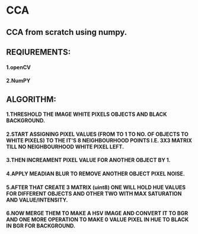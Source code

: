 # CCA
## CCA from scratch using numpy.

## REQIUREMENTS:
#### 1.openCV
#### 2.NumPY

## ALGORITHM:
#### 1.THRESHOLD THE IMAGE WHITE PIXELS OBJECTS AND BLACK BACKGROUND.
#### 2.START ASSIGNING PIXEL VALUES (FROM TO 1 TO NO. OF OBJECTS TO WHITE PIXELS) TO THE IT'S 8 NEIGHBOURHOOD POINTS I.E. 3X3 MATRIX TILL NO NEIGHBOURHOOD WHITE PIXEL LEFT.
#### 3.THEN INCREAMENT PIXEL VALUE FOR ANOTHER OBJECT BY 1.
#### 4.APPLY MEADIAN BLUR TO REMOVE ANOTHER OBJECT PIXEL NOISE.
#### 5.AFTER THAT CREATE 3 MATRIX (uint8) ONE WILL HOLD HUE VALUES FOR DIFFERENT OBJECTS AND OTHER TWO WITH MAX SATURATION AND VALUE/INTENSITY.
#### 6.NOW MERGE THEM TO MAKE A HSV IMAGE AND CONVERT IT TO BGR AND ONE MORE OPERATION TO MAKE 0 VALUE PIXEL IN HUE TO BLACK IN BGR FOR BACKGROUND.
